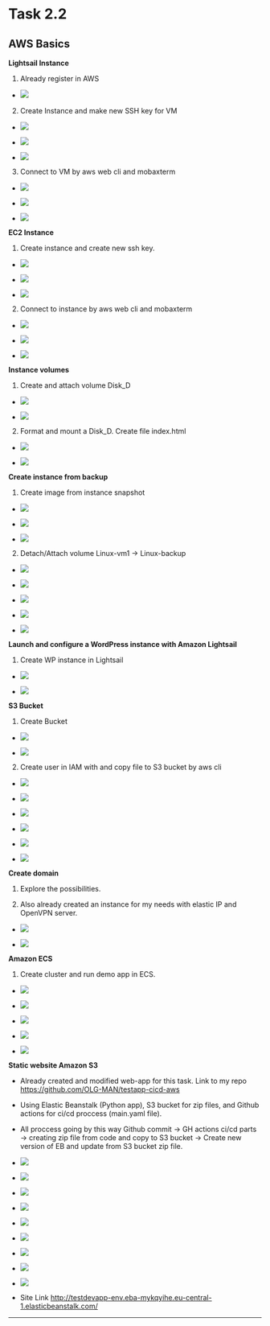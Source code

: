 # Task 2.2

## AWS Basics

**Lightsail Instance**

1. Already register in AWS 

* ![](img/LS1.png)

2. Create Instance and make new SSH key for VM

* ![](img/LS2.png)

* ![](img/LS3.png)

* ![](img/LS4.png)

3. Connect to VM by aws web cli and mobaxterm

* ![](img/LS5.png)

* ![](img/LS6.png)

* ![](img/LS7.png)

**EC2 Instance**
 
1. Create instance and create new ssh key.

* ![](img/EC1.png)

* ![](img/EC2.png)

* ![](img/EC3.png)

2. Connect to instance by aws web cli and mobaxterm

* ![](img/EC4.png)

* ![](img/EC5.png)

* ![](img/EC6.png)

**Instance volumes**

1. Create and attach volume Disk_D

* ![](img/vol1.png)

* ![](img/vol2.png)

2. Format and mount a Disk_D. Create file index.html

* ![](img/vol3.png)

* ![](img/vol4.png)

**Create instance from backup**

1. Create image from instance snapshot

* ![](img/bck1.png)

* ![](img/bck2.png)

* ![](img/bck3.png)

2. Detach/Attach volume Linux-vm1 -> Linux-backup

* ![](img/bck4.png)

* ![](img/bck5.png)

* ![](img/bck6.png)

* ![](img/bck7.png)

* ![](img/bck8.png)



**Launch and configure a WordPress instance with Amazon Lightsail**

1. Create WP instance in Lightsail

* ![](img/wp1.png)

* ![](img/wp2.png)

**S3 Bucket**

1. Create Bucket

* ![](img/bucket1.png)

* ![](img/bucket2.png)

2. Create user in IAM with and copy file to S3 bucket by aws cli

* ![](img/cli1.png)

* ![](img/cli2.png)

* ![](img/cli3.png)

* ![](img/cli4.png)

* ![](img/cli5.png)

* ![](img/cli6.png)

**Create domain**

1. Explore the possibilities.

2. Also already created an instance for my needs with elastic IP and OpenVPN server.

* ![](img/vpn1.png)

* ![](img/vpn2.png)


**Amazon ECS**

1. Create cluster and run demo app in ECS.

* ![](img/ecs1.png)

* ![](img/ecs2.png)

* ![](img/ecs3.png)

* ![](img/ecs4.png)

* ![](img/ecs5.png)

**Static website Amazon S3**

* Already created and modified web-app for this task.
  Link to my repo https://github.com/OLG-MAN/testapp-cicd-aws

* Using Elastic Beanstalk (Python app), S3 bucket for zip files, and Github actions
  for ci/cd proccess (main.yaml file).

* All proccess going by this way
  Github commit -> GH actions ci/cd parts -> creating zip file from code and 
  copy to S3 bucket -> Create new version of EB and update from S3 bucket zip file.

* ![](img/cicd1.png)

* ![](img/cicd2.png)

* ![](img/cicd3.png)

* ![](img/cicd4.png)

* ![](img/cicd5.png)

* ![](img/cicd6.png)

* ![](img/cicd7.png)

* ![](img/cicd8.png)

* ![](img/cicd9.png)

* Site Link http://testdevapp-env.eba-mykqyihe.eu-central-1.elasticbeanstalk.com/

----------------








